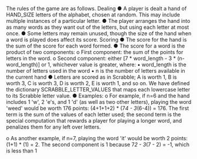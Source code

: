 The rules of the game are as follows. 
Dealing
● A player is dealt a hand of HAND_SIZE letters of the alphabet, chosen at random.
  This may include multiple instances of a particular letter.
● The player arranges the hand into as many words as they want out of the letters, but
  using each letter at most once.
● Some letters may remain unused, though the size of the hand when a word is played
  does affect its score.
Scoring
● The score for the hand is the sum of the score for each word formed.
● The score for a word is the product​ of two components:
  o First component: the sum of the points for letters in the word.
  o Second component: either [7 * word_length - 3 * (n-word_length)] or 1,
whichever value is greater, where:
  ▪ word_length is the number of letters used in the word
  ▪ n is the number of letters available in the current hand
● Letters are scored as in Scrabble; A is worth 1, B is worth 3, C is worth 3, D is worth
2, E is worth 1, and so on. We have defined the dictionary SCRABBLE_LETTER_VALUES
that maps each lowercase letter to its Scrabble letter value.
● Examples:
  o For example, if n=6 and the hand includes 1 'w', 2 'e's, and 1 'd' (as well as
  two other letters), playing the word 'weed' would be worth 176 points:
  (4+1+1+2) * (7*4 - 3*(6-4)) = 176. The first term is the sum of the values
  of each letter used; the second term is the special computation that rewards
  a player for playing a longer word, and penalizes them for any left over
  letters.
  
  o As another example, if n=7, playing the word 'it' would be worth 2 points:
  (1+1) * (1) = 2. The second component is 1 because 7*2 - 3*(7 - 2) = -1,
  which is less than 1
